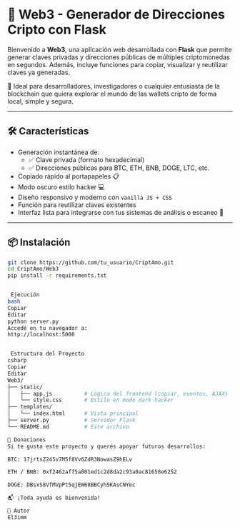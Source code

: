 # 🚀 Web3 - Generador de Direcciones Cripto con Flask

Bienvenido a **Web3**, una aplicación web desarrollada con **Flask** que permite generar claves privadas y direcciones públicas de múltiples criptomonedas en segundos. Además, incluye funciones para copiar, visualizar y reutilizar claves ya generadas.

🔐 Ideal para desarrolladores, investigadores o cualquier entusiasta de la blockchain que quiera explorar el mundo de las wallets cripto de forma local, simple y segura.

---

## 🛠️ Características

- Generación instantánea de:
  - ✅ Clave privada (formato hexadecimal)
  - ✅ Direcciones públicas para BTC, ETH, BNB, DOGE, LTC, etc.
- Copiado rápido al portapapeles 📋
- Modo oscuro estilo hacker 💻
- Diseño responsivo y moderno con `vanilla JS + CSS`
- Función para reutilizar claves existentes
- Interfaz lista para integrarse con tus sistemas de análisis o escaneo 🧠

---

## 📦 Instalación

```bash
git clone https://github.com/tu_usuario/CriptAmo.git
cd CriptAmo/Web3
pip install -r requirements.txt


 Ejecución
bash
Copiar
Editar
python server.py
Accedé en tu navegador a:
http://localhost:5000


 Estructura del Proyecto
csharp
Copiar
Editar
Web3/
├── static/
│   ├── app.js          # Lógica del frontend (copiar, eventos, AJAX)
│   └── style.css       # Estilo en modo dark hacker
├── templates/
│   └── index.html      # Vista principal
├── server.py           # Servidor Flask
└── README.md           # Este archivo

💸 Donaciones
Si te gusta este proyecto y querés apoyar futuros desarrollos:

BTC: 17jrtsZ245v7M5f8Vv6ZdR3NowasZ9hELv

ETH / BNB: 0xf2462aff5a801ed1c2d8da2c93a0ac81658e6252

DOGE: DBsxS8VfMVpPt5qjEW68BBCyh5KAsCNYec

📬 ¡Toda ayuda es bienvenida!

🧠 Autor
El3imm



